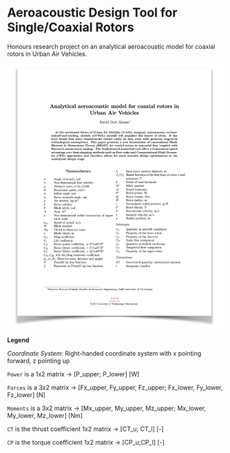 # Aeroacoustic Design Tool for Single/Coaxial Rotors
Honours research project on an analytical aeroacoustic model for coaxial rotors in Urban Air Vehicles.


<a href="https://github.com/davidoort/aeroacoustics/tree/master/docs/Honours_Article_Aeroacoustics_Github.pdf"><img src="https://raw.githubusercontent.com/davidoort/aeroacoustics/master/img/Frontpage.png?token=AFB44PYVZ5PN3ZDD6DR4G4K53JY2O" alt="Illustration"/></a>


**Legend**

*Coordinate System*:
Right-handed coordinate system with x pointing forward, z pointing up

`Power` is a 1x2 matrix -> [P_upper; P_lower] [W]

`Forces` is a 3x2 matrix -> [Fx_upper, Fy_upper, Fz_upper; Fx_lower, Fy_lower, Fz_lower] [N]

`Moments` is a 3x2 matrix -> [Mx_upper, My_upper, Mz_upper; Mx_lower, My_lower, Mz_lower] [Nm] 

`CT` is the thrust coefficient 1x2 matrix -> [CT_u; CT_l] [-]

`CP` is the torque coefficient 1x2 matrix -> [CP_u;CP_l] [-]

